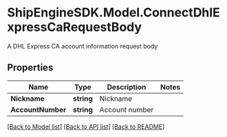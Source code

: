 # ShipEngineSDK.Model.ConnectDhlExpressCaRequestBody
A DHL Express CA account information request body

## Properties

Name | Type | Description | Notes
------------ | ------------- | ------------- | -------------
**Nickname** | **string** | Nickname | 
**AccountNumber** | **string** | Account number | 

[[Back to Model list]](../README.md#documentation-for-models) [[Back to API list]](../README.md#documentation-for-api-endpoints) [[Back to README]](../README.md)

